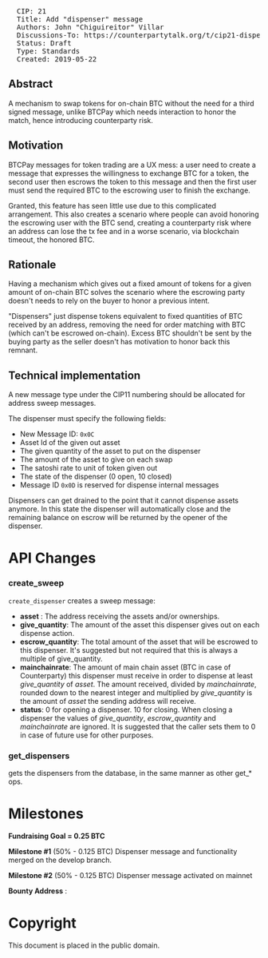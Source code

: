 <pre>
  CIP: 21
  Title: Add "dispenser" message
  Authors: John "Chiguireitor" Villar
  Discussions-To: https://counterpartytalk.org/t/cip21-dispensers/5488?u=chiguireitor
  Status: Draft
  Type: Standards
  Created: 2019-05-22
</pre>

## Abstract ##

A mechanism to swap tokens for on-chain BTC without the need for a third signed
message, unlike BTCPay which needs interaction to honor the match, hence
introducing counterparty risk.

## Motivation ##

BTCPay messages for token trading are a UX mess: a user need to create a message
that expresses the willingness to exchange BTC for a token, the second user then
escrows the token to this message and then the first user must send the required
BTC to the escrowing user to finish the exchange.

Granted, this feature has seen little use due to this complicated arrangement.
This also creates a scenario where people can avoid honoring the escrowing user
with the BTC send, creating a counterparty risk where an address can lose the
tx fee and in a worse scenario, via blockchain timeout, the honored BTC.

## Rationale ##

Having a mechanism which gives out a fixed amount of tokens for a given amount
of on-chain BTC solves the scenario where the escrowing party doesn't needs to
rely on the buyer to honor a previous intent.

"Dispensers" just dispense tokens equivalent to fixed quantities of BTC received
by an address, removing the need for order matching with BTC (which can't be
escrowed on-chain). Excess BTC shouldn't be sent by the buying party as the
seller doesn't has motivation to honor back this remnant.

## Technical implementation ##

A new message type under the CIP11 numbering should be allocated for address
sweep messages.

The dispenser must specify the following fields:

  * New Message ID: ````0x0C````
  * Asset Id of the given out asset
  * The given quantity of the asset to put on the dispenser
  * The amount of the asset to give on each swap
  * The satoshi rate to unit of token given out
  * The state of the dispenser (0 open, 10 closed)
  * Message ID ````0x0D```` is reserved for dispense internal messages

Dispensers can get drained to the point that it cannot dispense assets anymore.
In this state the dispenser will automatically close and the remaining balance
on escrow will be returned by the opener of the dispenser.

# API Changes

### create_sweep

`create_dispenser` creates a sweep message:

 * **asset** : The address receiving the assets and/or ownerships.
 * **give_quantity**: The amount of the asset this dispenser gives out on each
 dispense action.
 * **escrow_quantity**: The total amount of the asset that will be escrowed to
 this dispenser. It's suggested but not required that this is always a
 multiple of give_quantity.
 * **mainchainrate**: The amount of main chain asset (BTC in case of
 Counterparty) this dispenser must receive in order to dispense at least
 _give_quantity_ of _asset_. The amount received, divided by _mainchainrate_,
 rounded down to the nearest integer and multiplied by _give_quantity_ is the
 amount of _asset_ the sending address will receive.
 * **status**: 0 for opening a dispenser. 10 for closing. When closing a
 dispenser the values of _give_quantity_, _escrow_quantity_ and _mainchainrate_
 are ignored. It is suggested that the caller sets them to 0 in case of future
 use for other purposes.

### get_dispensers

gets the dispensers from the database, in the same manner as other get_* ops.

# Milestones

**Fundraising Goal = 0.25 BTC**

**Milestone #1** (50% - 0.125 BTC)
Dispenser message and functionality merged on the develop branch.

**Milestone #2** (50% - 0.125 BTC)
Dispenser message activated on mainnet

**Bounty Address** :

# Copyright

This document is placed in the public domain.
